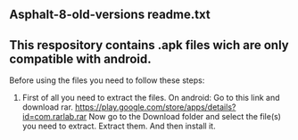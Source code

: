 Asphalt-8-old-versions readme.txt
---
This respository contains .apk files wich are only compatible with android.
---
Before using the files you need to follow these steps:
1. First of all you need to extract the files.
On android:
Go to this link and download rar.
https://play.google.com/store/apps/details?id=com.rarlab.rar
Now go to the Download folder and select the file(s) you need to extract.
Extract them.
And then install it.
